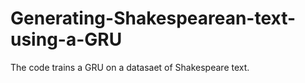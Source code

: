 # Generating-Shakespearean-text-using-a-GRU

The code trains a GRU on a datasaet of Shakespeare text.
